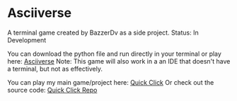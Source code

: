 # Asciiverse
A terminal game created by BazzerDv as a side project.
Status: In Development

You can download the python file and run directly in your terminal or play here: [Asciiverse](https://asciiversegame.github.io/asciiverse/)
Note: This game will also work in a an IDE that doesn't have a terminal, but not as effectively.

You can play my main game/project here: [Quick Click](https://quickclickgame.github.io/quickclick/)
Or check out the source code: [Quick Click Repo](https://github.com/QuickClickGame/quickclick)
